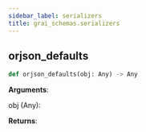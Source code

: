 ```yaml
---
sidebar_label: serializers
title: grai_schemas.serializers
---
```


## orjson\_defaults

```python
def orjson_defaults(obj: Any) -> Any
```

**Arguments**:

  obj (Any):


**Returns**:
